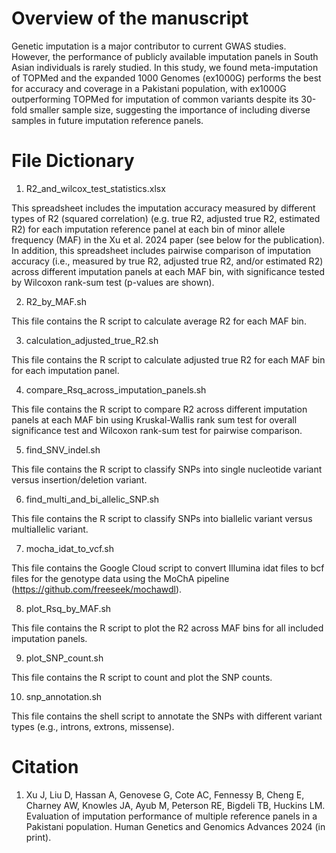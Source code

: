 # Overview of the manuscript
Genetic imputation is a major contributor to current GWAS studies. However, the performance of publicly available imputation panels in South Asian individuals is rarely studied. In this study, we found meta-imputation of TOPMed and the expanded 1000 Genomes (ex1000G) performs the best for accuracy and coverage in a Pakistani population, with ex1000G outperforming TOPMed for imputation of common variants despite its 30-fold smaller sample size, suggesting the importance of including diverse samples in future imputation reference panels. 

# File Dictionary

1. R2_and_wilcox_test_statistics.xlsx
   
This spreadsheet includes the imputation accuracy measured by different types of R2 (squared correlation) (e.g. true R2, adjusted true R2, estimated R2) for each imputation reference panel at each bin of minor allele frequency (MAF) in the Xu et al. 2024 paper (see below for the publication). In addition, this spreadsheet includes pairwise comparison of imputation accuracy (i.e., measured by true R2, adjusted true R2, and/or estimated R2) across different imputation panels at each MAF bin, with significance tested by Wilcoxon rank-sum test (p-values are shown). 

2. R2_by_MAF.sh

This file contains the R script to calculate average R2 for each MAF bin.

3. calculation_adjusted_true_R2.sh

This file contains the R script to calculate adjusted true R2 for each MAF bin for each imputation panel.

4. compare_Rsq_across_imputation_panels.sh

This file contains the R script to compare R2 across different imputation panels at each MAF bin using Kruskal-Wallis rank sum test for overall significance test and Wilcoxon rank-sum test for pairwise comparison.

5. find_SNV_indel.sh

This file contains the R script to classify SNPs into single nucleotide variant versus insertion/deletion variant.

6. find_multi_and_bi_allelic_SNP.sh

This file contains the R script to classify SNPs into biallelic variant versus multiallelic variant.

7. mocha_idat_to_vcf.sh

This file contains the Google Cloud script to convert Illumina idat files to bcf files for the genotype data using the MoChA pipeline (https://github.com/freeseek/mochawdl).

8. plot_Rsq_by_MAF.sh

This file contains the R script to plot the R2 across MAF bins for all included imputation panels.

9. plot_SNP_count.sh

This file contains the R script to count and plot the SNP counts.

10. snp_annotation.sh

This file contains the shell script to annotate the SNPs with different variant types (e.g., introns, extrons, missense).


# Citation
1. Xu J, Liu D, Hassan A, Genovese G, Cote AC, Fennessy B, Cheng E, Charney AW, Knowles JA, Ayub M, Peterson RE, Bigdeli TB, Huckins LM. Evaluation of imputation performance of multiple reference panels in a Pakistani population. Human Genetics and Genomics Advances 2024 (in print).
   
